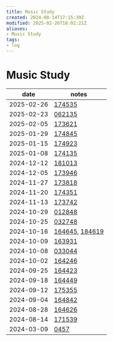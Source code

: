 ```yaml
---
title: Music Study
created: 2024-08-14T17:15:39Z
modified: 2025-02-26T18:02:21Z
aliases:
- Music Study
tags:
- log
---
```


# Music Study

| date | notes |
|------|-------|
| <span class="timestamp">2025-02-26</span> | [174535](../entries/20250226174535.md) |
| <span class="timestamp">2025-02-23</span> | [062135](../entries/20250223062135.md) |
| <span class="timestamp">2025-02-05</span> | [173621](../entries/20250205173621.md) |
| <span class="timestamp">2025-01-29</span> | [174845](../entries/20250129174845.md) |
| <span class="timestamp">2025-01-15</span> | [174923](../entries/20250115174923.md) |
| <span class="timestamp">2025-01-08</span> | [174135](../entries/20250108174135.md) |
| <span class="timestamp">2024-12-12</span> | [181013](../entries/20241212181013.md) |
| <span class="timestamp">2024-12-05</span> | [173946](../entries/20241205173946.md) |
| <span class="timestamp">2024-11-27</span> | [173818](../entries/20241127173818.md) |
| <span class="timestamp">2024-11-20</span> | [174351](../entries/20241120174351.md) |
| <span class="timestamp">2024-11-13</span> | [173742](../entries/20241113173742.md) |
| <span class="timestamp">2024-10-29</span> | [012848](../entries/20241030012848.md) |
| <span class="timestamp">2024-10-25</span> | [032748](../entries/20241025032748.md) |
| <span class="timestamp">2024-10-16</span> | [164645](../entries/20241016164645.md), [184619](../entries/20241016184619.md) |
| <span class="timestamp">2024-10-09</span> | [163931](../entries/20241009163931.md) |
| <span class="timestamp">2024-10-08</span> | [033044](../entries/20241009033044.md) |
| <span class="timestamp">2024-10-02</span> | [164246](../entries/20241002164246.md) |
| <span class="timestamp">2024-09-25</span> | [164423](../entries/20240925164423.md) |
| <span class="timestamp">2024-09-18</span> | [164449](../entries/20240918164449.md) |
| <span class="timestamp">2024-09-12</span> | [175355](../entries/20240912175355.md) |
| <span class="timestamp">2024-09-04</span> | [164842](../entries/20240904164842.md) |
| <span class="timestamp">2024-08-28</span> | [164626](../entries/20240828164626.md) |
| <span class="timestamp">2024-08-14</span> | [171539](../entries/20240814171539.md) |
| <span class="timestamp">2024-03-09</span> | [0457](../entries/202403090457.md) |
